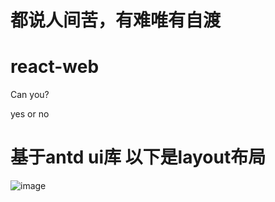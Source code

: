 # 都说人间苦，有难唯有自渡

# react-web
Can you?

yes or no

# 基于antd ui库 以下是layout布局
![image](https://user-images.githubusercontent.com/24999250/184078701-b72f369f-00cf-4339-941f-b0c989cc9a26.png)

